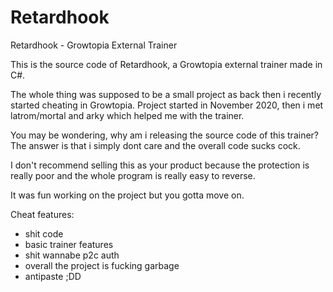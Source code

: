 # Retardhook
Retardhook - Growtopia External Trainer

This is the source code of Retardhook, a Growtopia external trainer made in C#.
 
The whole thing was supposed to be a small project as back then i recently started cheating in Growtopia.
Project started in November 2020, then i met latrom/mortal and arky which helped me with the trainer.

You may be wondering, why am i releasing the source code of this trainer?
The answer is that i simply dont care and the overall code sucks cock.

I don't recommend selling this as your product because the protection is really poor and the whole program is really easy to reverse.

It was fun working on the project but you gotta move on.

Cheat features:
- shit code
- basic trainer features
- shit wannabe p2c auth
- overall the project is fucking garbage
- antipaste ;DD
